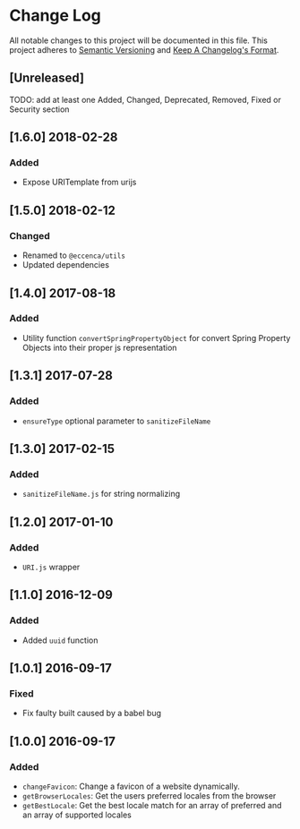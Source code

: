 # Change Log
All notable changes to this project will be documented in this file.
This project adheres to [Semantic Versioning](http://semver.org/) and [Keep A Changelog's Format](http://keepachangelog.com/).

## [Unreleased]

TODO: add at least one Added, Changed, Deprecated, Removed, Fixed or Security section

## [1.6.0] 2018-02-28

### Added
- Expose URITemplate from urijs

## [1.5.0] 2018-02-12

### Changed
- Renamed to `@eccenca/utils`
- Updated dependencies

## [1.4.0] 2017-08-18

### Added

- Utility function `convertSpringPropertyObject` for convert Spring Property Objects into their proper js representation

## [1.3.1] 2017-07-28
### Added
- `ensureType` optional parameter to `sanitizeFileName`

## [1.3.0] 2017-02-15
### Added
- `sanitizeFileName.js` for string normalizing

## [1.2.0] 2017-01-10
### Added
- `URI.js` wrapper

## [1.1.0] 2016-12-09
### Added
- Added `uuid` function

## [1.0.1] 2016-09-17
### Fixed
- Fix faulty built caused by a babel bug

## [1.0.0] 2016-09-17
### Added

- `changeFavicon`: Change a favicon of a website dynamically.
- `getBrowserLocales`: Get the users preferred locales from the browser
- `getBestLocale`: Get the best locale match for an array of preferred and an array of supported locales
